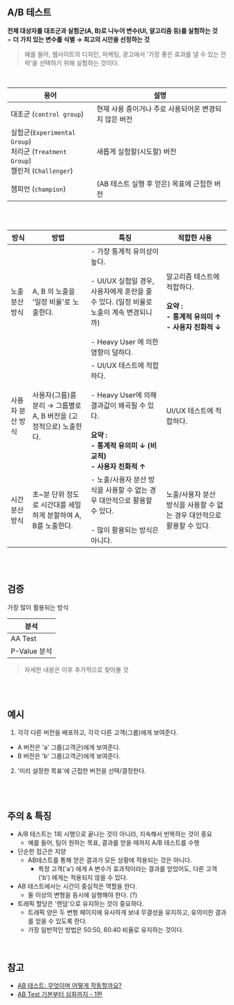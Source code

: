 ## A/B 테스트

**전체 대상자를 대조군과 실험군(A, B)로 나누어 변수(UI, 알고리즘 등)를 실험하는 것** <br>
= **더 가치 있는 변수를 식별 → 최고의 시안을 선정하는 것**
> 예를 들어, 웹사이트의 디자인, 마케팅, 광고에서 '가장 좋은 효과를 낼 수 있는 전략'을 선택하기 위해 실험하는 것이다.

<br>

|용어|설명|
|-|-|
|대조군 (`control group`)|현재 사용 중이거나 주로 사용되어온 변경되지 않은 버전|
|실험군(`Experimental Group`) <br> 처리군 (`Treatment Group`) <br> 챌린저 (`Challenger`)|새롭게 실험할(시도할) 버전|
|챔피언 (`champion`)|(AB 테스트 실행 후 얻은) 목표에 근접한 버전|

<br><br>

|방식|방법|특징|적합한 사용|
|-|-|-|-|
|노출 분산 방식|A, B 의 노출을 '일정 비율'로 노출한다.|- 가장 통계적 유의성이 높다. <br><br>- UI/UX 실험일 경우, 사용자에게 혼란을 줄 수 있다. (일정 비율로 노출이 계속 변경되니까) <br><br> - Heavy User 에 의한 영향이 덜하다.|알고리즘 테스트에 적합하다. <br><br> **요약 : <br>- 통계적 유의미 ↑ <br>- 사용자 친화적 ↓**|
|사용자 분산 방식|사용자(그룹)를 분리 → 그룹별로 A, B 버전을 (고정적으로) 노출한다.|- UI/UX 테스트에 적합하다. <br><br> - Heavy User에 의해 결과값이 왜곡될 수 있다. <br><br> **요약 : <br>- 통계적 유의미 ↓ (비교적) <br>- 사용자 친화적 ↑**|UI/UX 테스트에 적합하다.|
|시간 분산 방식|초~분 단위 정도로 시간대를 세밀하게 분할하여 A, B를 노출한다.|- 노출/사용자 분산 방식을 사용할 수 없는 경우 대안적으로 활용할 수 있다. <br><br> - 많이 활용되는 방식은 아니다.|노출/사용자 분산 방식을 사용할 수 없는 경우 대안적으로 활용할 수 있다.|

<br><br>

## 검증

가장 많이 활용되는 방식

|분석|
|-|
|AA Test|
|P-Value 분석|

> 자세한 내용은 이후 추가적으로 찾아볼 것

<br><br>

## 예시

1. 각각 다른 버전을 배포하고, 각각 다른 고객(그룹)에게 보여준다.

- A 버전은 'a' 그룹(고객군)에게 보여준다.
- B 버전은 'b' 그룹(고객군)에게 보여준다.

2. '미리 설정한 목표'에 근접한 버전을 선택/결정한다.

<br><br>

## 주의 & 특징

- A/B 테스트는 1회 시행으로 끝나는 것이 아니라, 지속해서 반복하는 것이 중요
  - 예를 들어, 팀이 원하는 목표, 결과를 얻을 때까지 A/B 테스트를 수행
- 단순한 접근은 지양
  - AB테스트를 통해 얻은 결과가 모든 상황에 적용되는 것은 아니다.
    - 특정 고객('a') 에게 A 변수가 효과적이라는 결과를 얻었어도, 다른 고객('b') 에게는 적용되지 않을 수 있다.
- AB 테스트에서는 시간이 중심적은 역할을 한다.
  - 둘 이상의 변형을 동시에 실행해야 한다. (?)
- 트래픽 할당은 '랜덤'으로 유지하는 것이 중요하다.
  - 트래픽 양은 두 변형 페이지에 유사하게 보내 무결성을 유지하고, 유의미한 결과를 얻을 수 있도록 한다.
  - 가장 일반적인 방법은 50:50, 60:40 비율로 유지하는 것이다.

<br>


## 참고

- [AB 테스트: 무엇이며 어떻게 작동할까요?](https://mixpanel.com/ko/blog/ab-test-what-is-it-and-how-does-it-work/)
- [AB Test 기본부터 심화까지 - 1편](https://brunch.co.kr/@digitalnative/19)